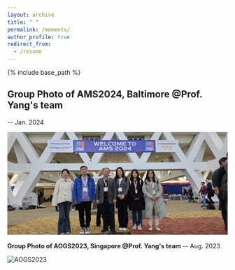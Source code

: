 ```yaml
---
layout: archive
title: " "
permalink: /moments/
author_profile: true
redirect_from:
  - /resume
---
```


{% include base_path %}

<h2> Group Photo of AMS2024, Baltimore @Prof. Yang's team  </h2>   -- Jan. 2024 

![AMS2024](/images/ST.jpg) <br>

**Group Photo of AOGS2023, Singapore @Prof. Yang's team**    -- Aug. 2023 <br>

![AOGS2023](/images/mmexport1691238112499.jpg) <br>




